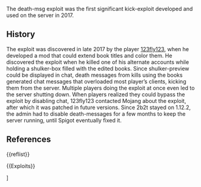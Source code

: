 The death-msg exploit was the first significant kick-exploit developed and used on the server in 2017.

## History
The exploit was discovered in late 2017 by the player [123fly123](https://2b2t.miraheze.org/wiki/123fly123), when he developed a mod that could extend book titles and color them. He discovered the exploit when he killed one of his alternate accounts while holding a shulker-box filled with the edited books. Since shulker-preview could be displayed in chat, death messages from kills using the books generated chat messages that overloaded most player’s clients, kicking them from the server. Multiple players doing the exploit at once even led to the server shutting down. When players realized they could bypass the exploit by disabling chat, 123fly123 contacted Mojang about the exploit, after which it was patched in future versions. Since 2b2t stayed on 1.12.2, the admin had to disable death-messages for a few months to keep the server running, until Spigot eventually fixed it.

## References
{{reflist}}

{{Exploits}}

]